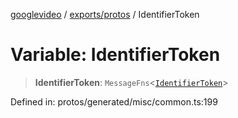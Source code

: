 [googlevideo](../../../README.md) / [exports/protos](../README.md) / IdentifierToken

# Variable: IdentifierToken

> **IdentifierToken**: `MessageFns`\<[`IdentifierToken`](../interfaces/IdentifierToken.md)\>

Defined in: protos/generated/misc/common.ts:199
